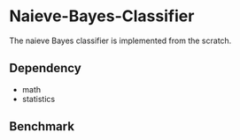 # Naieve-Bayes-Classifier
The naieve Bayes classifier is implemented from the scratch.  

## Dependency
- math
- statistics  

## Benchmark
